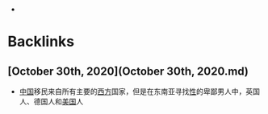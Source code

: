 - 

# Backlinks
## [October 30th, 2020](October 30th, 2020.md)
-  [中国](中国.md)移民来自所有主要的[西方](西方.md)国家，但是在东南亚寻找[性](性.md)的卑鄙男人中，英国人、德国人和[美国](美国.md)人

